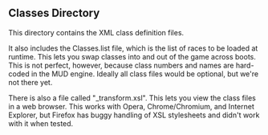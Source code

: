 Classes Directory
-----------------

This directory contains the XML class definition files.

It also includes the Classes.list file, which is the list of races to be loaded
at runtime. This lets you swap classes into and out of the game across boots.
This is not perfect, however, because class numbers and names are hard-coded in
the MUD engine. Ideally all class files would be optional, but we're not there
yet.

There is also a file called "_transform.xsl". This lets you view the class files
in a web browser. This works with Opera, Chrome/Chromium, and Internet Explorer,
but Firefox has buggy handling of XSL stylesheets and didn't work with it when
tested.
